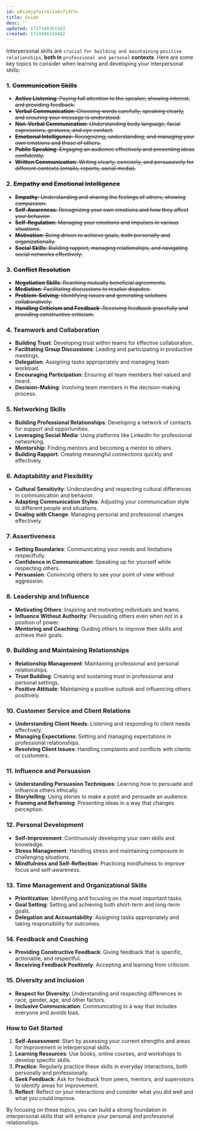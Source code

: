 ```yaml
---
id: w8szmjqfo1r4i1o6s7i9f3n
title: Guide
desc: ''
updated: 1727340361163
created: 1724496310482
---
```


Interpersonal skills are `crucial` `for building and maintaining` `positive relationships`, **both in** `professional and personal` **contexts**. Here are some key topics to consider when learning and developing your interpersonal skills:

### 1. ~~**Communication Skills**~~
   - ~~**Active Listening**: Paying full attention to the speaker, showing interest, and providing feedback.~~
   - ~~**Verbal Communication**: Choosing words carefully, speaking clearly, and ensuring your message is understood.~~
   - ~~**Non-Verbal Communication**: Understanding body language, facial expressions, gestures, and eye contact.~~
   - ~~**Emotional Intelligence**: Recognizing, understanding, and managing your own emotions and those of others.~~
   - ~~**Public Speaking**: Engaging an audience effectively and presenting ideas confidently.~~
   - ~~**Written Communication**: Writing clearly, concisely, and persuasively for different contexts (emails, reports, social media).~~

### 2. ~~**Empathy and Emotional Intelligence**~~
   - ~~**Empathy**: Understanding and sharing the feelings of others, showing compassion.~~
   - ~~**Self-Awareness**: Recognizing your own emotions and how they affect your behavior.~~
   - ~~**Self-Regulation**: Managing your emotions and impulses in various situations.~~
   - ~~**Motivation**: Being driven to achieve goals, both personally and organizationally.~~
   - ~~**Social Skills**: Building rapport, managing relationships, and navigating social networks effectively.~~

### 3. ~~**Conflict Resolution**~~
   - ~~**Negotiation Skills**: Reaching mutually beneficial agreements.~~
   - ~~**Mediation**: Facilitating discussions to resolve disputes.~~
   - ~~**Problem-Solving**: Identifying issues and generating solutions collaboratively.~~
   - ~~**Handling Criticism and Feedback**: Receiving feedback gracefully and providing constructive criticism.~~

### 4. **Teamwork and Collaboration**
   - **Building Trust**: Developing trust within teams for effective collaboration.
   - **Facilitating Group Discussions**: Leading and participating in productive meetings.
   - **Delegation**: Assigning tasks appropriately and managing team workload.
   - **Encouraging Participation**: Ensuring all team members feel valued and heard.
   - **Decision-Making**: Involving team members in the decision-making process.

### 5. **Networking Skills**
   - **Building Professional Relationships**: Developing a network of contacts for support and opportunities.
   - **Leveraging Social Media**: Using platforms like LinkedIn for professional networking.
   - **Mentorship**: Finding mentors and becoming a mentor to others.
   - **Building Rapport**: Creating meaningful connections quickly and effectively.

### 6. **Adaptability and Flexibility**
   - **Cultural Sensitivity**: Understanding and respecting cultural differences in communication and behavior.
   - **Adapting Communication Styles**: Adjusting your communication style to different people and situations.
   - **Dealing with Change**: Managing personal and professional changes effectively.

### 7. **Assertiveness**
   - **Setting Boundaries**: Communicating your needs and limitations respectfully.
   - **Confidence in Communication**: Speaking up for yourself while respecting others.
   - **Persuasion**: Convincing others to see your point of view without aggression.

### 8. **Leadership and Influence**
   - **Motivating Others**: Inspiring and motivating individuals and teams.
   - **Influence Without Authority**: Persuading others even when not in a position of power.
   - **Mentoring and Coaching**: Guiding others to improve their skills and achieve their goals.

### 9. **Building and Maintaining Relationships**
   - **Relationship Management**: Maintaining professional and personal relationships.
   - **Trust Building**: Creating and sustaining trust in professional and personal settings.
   - **Positive Attitude**: Maintaining a positive outlook and influencing others positively.

### 10. **Customer Service and Client Relations**
   - **Understanding Client Needs**: Listening and responding to client needs effectively.
   - **Managing Expectations**: Setting and managing expectations in professional relationships.
   - **Resolving Client Issues**: Handling complaints and conflicts with clients or customers.

### 11. **Influence and Persuasion**
   - **Understanding Persuasion Techniques**: Learning how to persuade and influence others ethically.
   - **Storytelling**: Using stories to make a point and persuade an audience.
   - **Framing and Reframing**: Presenting ideas in a way that changes perception.

### 12. **Personal Development**
   - **Self-Improvement**: Continuously developing your own skills and knowledge.
   - **Stress Management**: Handling stress and maintaining composure in challenging situations.
   - **Mindfulness and Self-Reflection**: Practicing mindfulness to improve focus and self-awareness.

### 13. **Time Management and Organizational Skills**
   - **Prioritization**: Identifying and focusing on the most important tasks.
   - **Goal Setting**: Setting and achieving both short-term and long-term goals.
   - **Delegation and Accountability**: Assigning tasks appropriately and taking responsibility for outcomes.

### 14. **Feedback and Coaching**
   - **Providing Constructive Feedback**: Giving feedback that is specific, actionable, and respectful.
   - **Receiving Feedback Positively**: Accepting and learning from criticism.

### 15. **Diversity and Inclusion**
   - **Respect for Diversity**: Understanding and respecting differences in race, gender, age, and other factors.
   - **Inclusive Communication**: Communicating in a way that includes everyone and avoids bias.

### How to Get Started

1. **Self-Assessment**: Start by assessing your current strengths and areas for improvement in interpersonal skills.
2. **Learning Resources**: Use books, online courses, and workshops to develop specific skills.
3. **Practice**: Regularly practice these skills in everyday interactions, both personally and professionally.
4. **Seek Feedback**: Ask for feedback from peers, mentors, and supervisors to identify areas for improvement.
5. **Reflect**: Reflect on your interactions and consider what you did well and what you could improve.

By focusing on these topics, you can build a strong foundation in interpersonal skills that will enhance your personal and professional relationships.